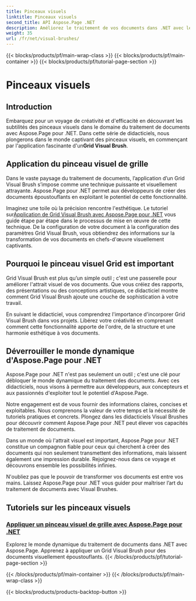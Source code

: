 ```yaml
---
title: Pinceaux visuels
linktitle: Pinceaux visuels
second_title: API Aspose.Page .NET
description: Améliorez le traitement de vos documents dans .NET avec les didacticiels Aspose.Page. Plongez dans le domaine des pinceaux visuels et maîtrisez les techniques permettant de créer des documents visuellement époustouflants.
weight: 35
url: /fr/net/visual-brushes/
---
```


{{< blocks/products/pf/main-wrap-class >}}
{{< blocks/products/pf/main-container >}}
{{< blocks/products/pf/tutorial-page-section >}}

# Pinceaux visuels


## Introduction

 Embarquez pour un voyage de créativité et d'efficacité en découvrant les subtilités des pinceaux visuels dans le domaine du traitement de documents avec Aspose.Page pour .NET. Dans cette série de didacticiels, nous plongerons dans le monde captivant des pinceaux visuels, en commençant par l'application fascinante d'un**Grid Visual Brush**.

## Application du pinceau visuel de grille

Dans le vaste paysage du traitement de documents, l’application d’un Grid Visual Brush s’impose comme une technique puissante et visuellement attrayante. Aspose.Page pour .NET permet aux développeurs de créer des documents époustouflants en exploitant le potentiel de cette fonctionnalité.

 Imaginez une toile où la précision rencontre l'esthétique. Le tutoriel sur[Application de Grid Visual Brush avec Aspose.Page pour .NET](./apply-grid-visual-brush/) vous guide étape par étape dans le processus de mise en œuvre de cette technique. De la configuration de votre document à la configuration des paramètres Grid Visual Brush, vous obtiendrez des informations sur la transformation de vos documents en chefs-d'œuvre visuellement captivants.

## Pourquoi le pinceau visuel Grid est important

Grid Visual Brush est plus qu’un simple outil ; c'est une passerelle pour améliorer l'attrait visuel de vos documents. Que vous créiez des rapports, des présentations ou des conceptions artistiques, ce didacticiel montre comment Grid Visual Brush ajoute une couche de sophistication à votre travail.

En suivant le didacticiel, vous comprendrez l'importance d'incorporer Grid Visual Brush dans vos projets. Libérez votre créativité en comprenant comment cette fonctionnalité apporte de l'ordre, de la structure et une harmonie esthétique à vos documents.

## Déverrouiller le monde dynamique d'Aspose.Page pour .NET

Aspose.Page pour .NET n'est pas seulement un outil ; c'est une clé pour débloquer le monde dynamique du traitement des documents. Avec ces didacticiels, nous visons à permettre aux développeurs, aux concepteurs et aux passionnés d'exploiter tout le potentiel d'Aspose.Page.

Notre engagement est de vous fournir des informations claires, concises et exploitables. Nous comprenons la valeur de votre temps et la nécessité de tutoriels pratiques et concrets. Plongez dans les didacticiels Visual Brushes pour découvrir comment Aspose.Page pour .NET peut élever vos capacités de traitement de documents.

Dans un monde où l'attrait visuel est important, Aspose.Page pour .NET constitue un compagnon fiable pour ceux qui cherchent à créer des documents qui non seulement transmettent des informations, mais laissent également une impression durable. Rejoignez-nous dans ce voyage et découvrons ensemble les possibilités infinies.

N'oubliez pas que le pouvoir de transformer vos documents est entre vos mains. Laissez Aspose.Page pour .NET vous guider pour maîtriser l’art du traitement de documents avec Visual Brushes.
## Tutoriels sur les pinceaux visuels
### [Appliquer un pinceau visuel de grille avec Aspose.Page pour .NET](./apply-grid-visual-brush/)
Explorez le monde dynamique du traitement de documents dans .NET avec Aspose.Page. Apprenez à appliquer un Grid Visual Brush pour des documents visuellement époustouflants.
{{< /blocks/products/pf/tutorial-page-section >}}

{{< /blocks/products/pf/main-container >}}
{{< /blocks/products/pf/main-wrap-class >}}

{{< blocks/products/products-backtop-button >}}
